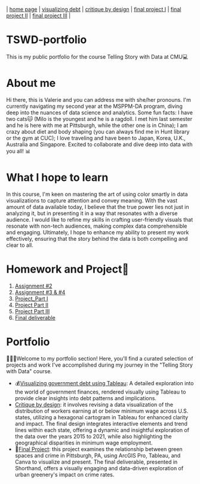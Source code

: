 | [home page](https://valeriee37.github.io/TSWD-portfolio/) | [visualizing debt](https://valeriee37.github.io/TSWD-portfolio/ass2.html) | [critique by design](https://valeriee37.github.io/TSWD-portfolio/ass3&4.html) | [final project I](https://valeriee37.github.io/TSWD-portfolio/project_part1.html) | [final project II](https://valeriee37.github.io/TSWD-portfolio/project_part2.html) | [final project III](https://valeriee37.github.io/TSWD-portfolio/project_part3.html) |

# TSWD-portfolio
This is my public portfolio for the course Telling Story with Data at CMU💻

# About me 
Hi there, this is Valerie and you can address me with she/her pronouns. I'm currently navigating my second year at the MSPPM-DA program, diving deep into the nuances of data science and analytics. Some fun facts: I have two cats🐱 (Milo is the youngest and he is a ragdoll. I met him last semester and he is here with me at Pittsburgh, while the other one is in China); I am crazy about diet and body shaping (you can always find me in Hunt library or the gym at CUC); I love traveling and have been to Japan, Korea, U.K., Australia and Singapore. Excited to collaborate and dive deep into data with you all! 📊

# What I hope to learn
In this course, I'm keen on mastering the art of using color smartly in data visualizations to capture attention and convey meaning. With the vast amount of data available today, I believe that the true power lies not just in analyzing it, but in presenting it in a way that resonates with a diverse audience. I would like to refine my skills in crafting user-friendly visuals that resonate with non-tech audiences, making complex data comprehensible and engaging. Ultimately, I hope to enhance my ability to present my work effectively, ensuring that the story behind the data is both compelling and clear to all.

# Homework and Project📝

1. [Assignment #2](https://valeriee37.github.io/TSWD-portfolio/ass2.html)
2. [Assignment #3 & #4](https://valeriee37.github.io/TSWD-portfolio/ass3&4.html)
3. [Project_Part I](https://valeriee37.github.io/TSWD-portfolio/project_part1.html)
4. [Project Part II](https://valeriee37.github.io/TSWD-portfolio/project_part2.html)
5. [Project Part III](https://valeriee37.github.io/TSWD-portfolio/project_part3.html)
6. [Final deliverable](https://preview.shorthand.com/Dd96hojCGLq1rWr6)

# Portfolio
👩🏻‍💻Welcome to my portfolio section! Here, you'll find a curated selection of projects and work I've accomplished during my journey in the "Telling Story with Data" course.

- 💰[Visualizing government debt using Tableau](https://valeriee37.github.io/TSWD-portfolio/ass2.html): A detailed exploration into the world of government finances, rendered visually using Tableau to provide clear insights into debt patterns and implications.
- [Critique by design](https://valeriee37.github.io/TSWD-portfolio/ass3&4.html): it involves revising a data visualization of the distribution of workers earning at or below minimum wage across U.S. states, utilizing a hexagonal cartogram in Tableau for enhanced clarity and impact. The final design integrates interactive elements and trend lines within each state, offering a dynamic and insightful exploration of the data over the years 2015 to 2021, while also highlighting the geographical disparities in minimum wage employment.
- 🌲[Final Project](https://preview.shorthand.com/Dd96hojCGLq1rWr6): this project examines the relationship between green spaces and crime in Pittsburgh, PA, using ArcGIS Pro, Tableau, and Canva to visualize and present. The final deliverable, presented in Shorthand, offers a visually engaging and data-driven exploration of urban greenery's impact on crime rates.

